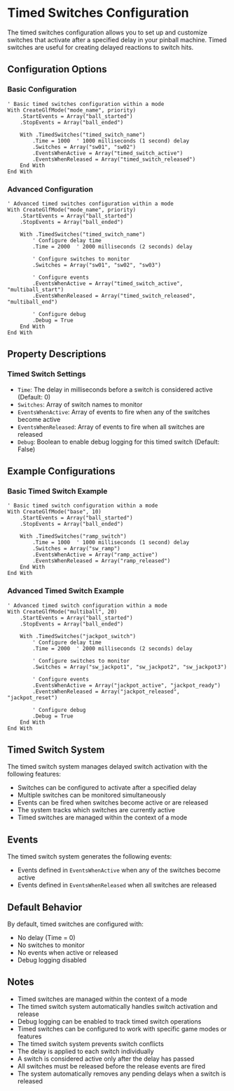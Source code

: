 # Timed Switches Configuration

The timed switches configuration allows you to set up and customize switches that activate after a specified delay in your pinball machine. Timed switches are useful for creating delayed reactions to switch hits.

## Configuration Options

### Basic Configuration
```vbscript
' Basic timed switches configuration within a mode
With CreateGlfMode("mode_name", priority)
    .StartEvents = Array("ball_started")
    .StopEvents = Array("ball_ended")
    
    With .TimedSwitches("timed_switch_name")
        .Time = 1000  ' 1000 milliseconds (1 second) delay
        .Switches = Array("sw01", "sw02")
        .EventsWhenActive = Array("timed_switch_active")
        .EventsWhenReleased = Array("timed_switch_released")
    End With
End With
```

### Advanced Configuration
```vbscript
' Advanced timed switches configuration within a mode
With CreateGlfMode("mode_name", priority)
    .StartEvents = Array("ball_started")
    .StopEvents = Array("ball_ended")
    
    With .TimedSwitches("timed_switch_name")
        ' Configure delay time
        .Time = 2000  ' 2000 milliseconds (2 seconds) delay
        
        ' Configure switches to monitor
        .Switches = Array("sw01", "sw02", "sw03")
        
        ' Configure events
        .EventsWhenActive = Array("timed_switch_active", "multiball_start")
        .EventsWhenReleased = Array("timed_switch_released", "multiball_end")
        
        ' Configure debug
        .Debug = True
    End With
End With
```

## Property Descriptions

### Timed Switch Settings
- `Time`: The delay in milliseconds before a switch is considered active (Default: 0)
- `Switches`: Array of switch names to monitor
- `EventsWhenActive`: Array of events to fire when any of the switches become active
- `EventsWhenReleased`: Array of events to fire when all switches are released
- `Debug`: Boolean to enable debug logging for this timed switch (Default: False)

## Example Configurations

### Basic Timed Switch Example
```vbscript
' Basic timed switch configuration within a mode
With CreateGlfMode("base", 10)
    .StartEvents = Array("ball_started")
    .StopEvents = Array("ball_ended")
    
    With .TimedSwitches("ramp_switch")
        .Time = 1000  ' 1000 milliseconds (1 second) delay
        .Switches = Array("sw_ramp")
        .EventsWhenActive = Array("ramp_active")
        .EventsWhenReleased = Array("ramp_released")
    End With
End With
```

### Advanced Timed Switch Example
```vbscript
' Advanced timed switch configuration within a mode
With CreateGlfMode("multiball", 20)
    .StartEvents = Array("ball_started")
    .StopEvents = Array("ball_ended")
    
    With .TimedSwitches("jackpot_switch")
        ' Configure delay time
        .Time = 2000  ' 2000 milliseconds (2 seconds) delay
        
        ' Configure switches to monitor
        .Switches = Array("sw_jackpot1", "sw_jackpot2", "sw_jackpot3")
        
        ' Configure events
        .EventsWhenActive = Array("jackpot_active", "jackpot_ready")
        .EventsWhenReleased = Array("jackpot_released", "jackpot_reset")
        
        ' Configure debug
        .Debug = True
    End With
End With
```

## Timed Switch System

The timed switch system manages delayed switch activation with the following features:

- Switches can be configured to activate after a specified delay
- Multiple switches can be monitored simultaneously
- Events can be fired when switches become active or are released
- The system tracks which switches are currently active
- Timed switches are managed within the context of a mode

## Events

The timed switch system generates the following events:

- Events defined in `EventsWhenActive` when any of the switches become active
- Events defined in `EventsWhenReleased` when all switches are released

## Default Behavior

By default, timed switches are configured with:
- No delay (Time = 0)
- No switches to monitor
- No events when active or released
- Debug logging disabled

## Notes

- Timed switches are managed within the context of a mode
- The timed switch system automatically handles switch activation and release
- Debug logging can be enabled to track timed switch operations
- Timed switches can be configured to work with specific game modes or features
- The timed switch system prevents switch conflicts
- The delay is applied to each switch individually
- A switch is considered active only after the delay has passed
- All switches must be released before the release events are fired
- The system automatically removes any pending delays when a switch is released 
